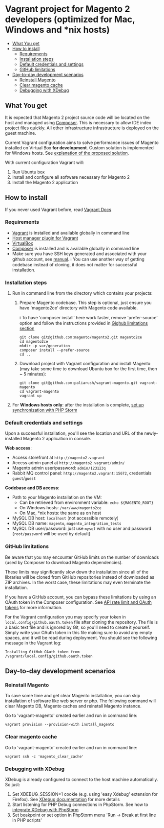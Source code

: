 # Vagrant project for Magento 2 developers (optimized for Mac, Windows and \*nix hosts)

 * [What You get](#what-you-get)
 * [How to install](#how-to-install)
   * [Requirements](#requirements)
   * [Installation steps](#installation-steps)
   * [Default credentials and settings](#default-credentials-and-settings)
   * [GitHub limitations](#github-limitations)
 * [Day-to-day development scenarios](#day-to-day-development-scenarios)
   * [Reinstall Magento](#reinstall-magento)
   * [Clear magento cache](#clear-magento-cache)
   * [Debugging with XDebug](#debugging-with-xdebug)

## What You get

It is expected that Magento 2 project source code will be located on the host and managed using [Composer](https://getcomposer.org/doc/00-intro.md). 
This is necessary to allow IDE index project files quickly. All other infrastructure infrastructure is deployed on the guest machine.

Current Vagrant configuration aims to solve performance issues of Magento installed on Virtual Box **for development**.
Custom solution is implemented for Windows hosts. See [explanation of the proposed solution](docs/performance-issue-on-windows-hosts.md).

With current configuration Vagrant will:

 1. Run Ubuntu box
 1. Install and configure all software necessary for Magento 2
 1. Install the Magento 2 application

## How to install

If you never used Vagrant before, read [Vagrant Docs](https://docs.vagrantup.com/v2/)

### Requirements
- [Vagrant](https://www.vagrantup.com/downloads.html) is installed and available globally in command line
- [Host manager plugin for Vagrant](https://github.com/smdahlen/vagrant-hostmanager)
- [VirtualBox](https://www.virtualbox.org/wiki/Downloads)
- [Composer](https://getcomposer.org/doc/00-intro.md) is installed and is available globally in command line
- Make sure you have SSH keys generated and associated with your github account, see [manual](https://help.github.com/articles/generating-ssh-keys/).
:information_source: You can use another way of getting codebase instead of cloning, it does not matter for successful installation.

### Installation steps

 1. Run in command line from the directory which contains your projects:
     1. Prepare Magento codebase. This step is optional, just ensure you have 'magento2ce' directory with Magento code available.
         
         :information_source: To have 'composer install' here work faster, remove 'prefer-source' option and follow the instructions provided in [Gighub limitations section](README.md#github-limitations)
     
        ```
        git clone git@github.com:magento/magento2.git magento2ce
        cd magento2ce
        mkdir -p var/generation
        composer install --prefer-source
        cd ..
        ```
    
     1. Download project with Vagrant configuration and install Magento (may take some time to download Ubuntu box for the first time, then ~ 5 minutes):
     
        ```
        git clone git@github.com:paliarush/vagrant-magento.git vagrant-magento
        cd vagrant-magento
        vagrant up
        ```
 1. For **Windows hosts only**: after the installation is complete, [set up synchronization with PHP Storm](docs/phpstorm-configuration-windows-hosts.md)

### Default credentials and settings
Upon a successful installation, you'll see the location and URL of the newly-installed Magento 2 application in console.

**Web access**:
- Access storefront at `http://magento2.vagrant`
- Access admin panel at `http://magento2.vagrant/admin/`
- Magento admin user/password: `admin/123123q`
- Rabbit MQ control panel: `http://magento2.vagrant:15672`, credentials `guest`/`guest`

**Codebase and DB access**:
- Path to your Magento installation on the VM:
  - Can be retrieved from environment variable: `echo ${MAGENTO_ROOT}`
  - On Windows hosts: `/var/www/magento2ce`
  - On Mac, \*nix hosts: the same as on host
- MySQL DB host: `localhost` (not accessible remotely)
- MySQL DB name: `magento`, `magento_integration_tests`
- MySQL DB user/password: just use `mysql` with no user and password (`root/password` will be used by default)

### GitHub limitations

Be aware that you may encounter GitHub limits on the number of downloads (used by Composer to download Magento dependencies).

These limits may significantly slow down the installation since all of the libraries will be cloned from GitHub repositories instead of downloaded as ZIP archives. In the worst case, these limitations may even terminate the installation.

If you have a GitHub account, you can bypass these limitations by using an OAuth token in the Composer configuration. See [API rate limit and OAuth tokens](https://getcomposer.org/doc/articles/troubleshooting.md#api-rate-limit-and-oauth-tokens) for more information.

For the Vagrant configuration you may specify your token in `local.config/github.oauth.token` file after cloning the repository. The file is a basic text file and is ignored by Git, so you'll need to create it yourself. Simply write your OAuth token in this file making sure to avoid any empty spaces, and it will be read during deployment. You should see the following message in the Vagrant log:
```
Installing GitHub OAuth token from /vagrant/local.config/github.oauth.token
```

## Day-to-day development scenarios
    
### Reinstall Magento
To save some time and get clear Magento installation, you can skip installation of software like web server or php.
The following command will clear Magento DB, Magento caches and reinstall Magento instance.

Go to 'vagrant-magento' created earlier and run in command line:

```
vagrant provision --provision-with install_magento
```

### Clear magento cache

Go to 'vagrant-magento' created earlier and run in command line:

```
vagrant ssh -c 'magento_clear_cache'
```

### Debugging with XDebug

XDebug is already configured to connect to the host machine automatically. So just:
 
 1. Set XDEBUG_SESSION=1 cookie (e.g. using 'easy Xdebug' extension for Firefox). See [XDebug documentation](http://xdebug.org/docs/remote) for more details
 1. Start listening for PHP Debug connections in PhpStorm. See how to [integrate XDebug with PhpStorm](https://www.jetbrains.com/phpstorm/help/configuring-xdebug.html#integrationWithProduct)
 1. Set beakpoint or set option in PhpStorm menu 'Run -> Break at first line in PHP scripts'
